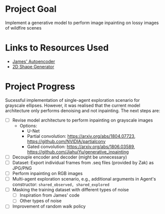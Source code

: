 # Project Goal
Implement a generative model to perform image inpainting on lossy images of wildfire scenes

# Links to Resources Used
- [James' Autoencoder](https://github.com/JamesHarcourt7/autoencoder-perception)
- [2D Shape Generator](https://github.com/TimoFlesch/2D-Shape-Generator)

# Project Progress
Sucessful implementation of single-agent exploration scenario for grayscale ellipses. However, it was realised that the current model architecture only performs denoising and not inpainting. The next steps are:
- [ ] Revise model architecture to perform inpainting on grayscale images
    - Options: 
        - U-Net
        - Partial convolution: https://arxiv.org/abs/1804.07723, https://github.com/NVIDIA/partialconv
        - Gated convolution: https://arxiv.org/abs/1806.03589, https://github.com/JiahuiYu/generative_inpainting
- [ ] Decouple encoder and decoder (might be unnecessary)
- [ ] Dataset: Export individual frames from .seq files (provided by Zak) as JPG/PNG
- [ ] Perform inpainting on RGB images
- [ ] Multi-agent exploration scenario, e.g., additional arguments in Agent's constructor: `shared_observed, shared_explored`
- [ ] Masking the training dataset with different types of noise
    - [ ] Inspiration from James' code
    - [ ] Other types of noise
- [ ] Improvement of random walk policy
